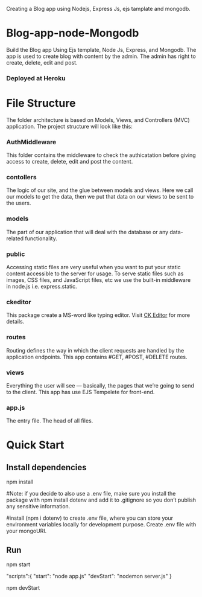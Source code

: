 Creating a Blog app using Nodejs, Express Js, ejs tamplate and mongodb.

# Blog-app-node-Mongodb

Build the Blog app Using Ejs template, Node Js, Express, and Mongodb. The app is used to create blog with content by the admin. The admin has right to create, delete, edit and post.

### Deployed at Heroku

# File Structure

The folder architecture is based on Models, Views, and Controllers (MVC) application. The project structure will look like this:

### AuthMiddleware

This folder contains the middleware to check the authicatation before giving access to create, delete, edit and post the content.

### contollers

The logic of our site, and the glue between models and views. Here we call our models to get the data, then we put that data on our views to be sent to the users.

### models

The part of our application that will deal with the database or any data-related functionality.

### public

Accessing static files are very useful when you want to put your static content accessible to the server for usage. To serve static files such as images, CSS files, and JavaScript files, etc we use the built-in middleware in node.js i.e. express.static.

### ckeditor

This package create a MS-word like typing editor. Visit [CK Editor](https://ckeditor.com/) for more details.

### routes

Routing defines the way in which the client requests are handled by the application endpoints. This app contains #GET, #POST, #DELETE routes.

### views

Everything the user will see — basically, the pages that we’re going to send to the client. This app has use EJS Tempelete for front-end.

### app.js

The entry file. The head of all files.

# Quick Start

## Install dependencies

npm install

#Note: if you decide to also use a .env file, make sure you install the package with npm install dotenv and add it to .gitignore so you don’t publish any sensitive information.

#install (npm i dotenv) to create .env file, where you can store your environment variables locally for development purpose. Create .env file with your mongoURI.

## Run

npm start

"scripts":{
"start": "node app.js"
"devStart": "nodemon server.js"
}

npm devStart
